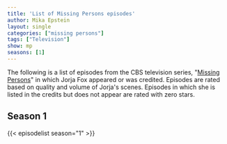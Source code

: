 ```yaml
---
title: 'List of Missing Persons episodes'
author: Mika Epstein
layout: single
categories: ["missing persons"]
tags: ["Television"]
show: mp
seasons: [1]
---
```


The following is a list of episodes from the CBS television series, "[Missing Persons](/library/actor/missing-persons/)" in which Jorja Fox appeared or was credited. Episodes are rated based on quality and volume of Jorja's scenes. Episodes in which she is listed in the credits but does not appear are rated with zero stars.

## Season 1

{{< episodelist season="1" >}}

